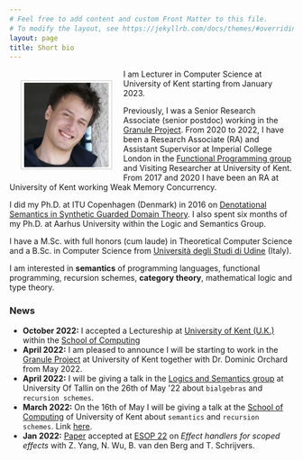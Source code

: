 ```yaml
---
# Feel free to add content and custom Front Matter to this file.
# To modify the layout, see https://jekyllrb.com/docs/themes/#overriding-theme-defaults
layout: page
title: Short bio
---
```


<img src="/assets/images/now.jpg" alt="Smiley face"
style="float:left;width:150px;height:150px;padding:3px 5px;border:1.5px solid
#ccc;margin:20px;"> I am Lecturer in Computer Science at University of Kent
starting from January 2023. 

Previously, I was a Senior Research Associate
(senior postdoc) working in the [Granule
Project](https://granule-project.github.io). From 2020 to 2022, I have been a Research Associate (RA) and Assistant Supervisor at Imperial College London in the
[Functional Programming group](https://fp.doc.ic.ac.uk) and Visiting Researcher
at University of Kent. From 2017 and 2020 I have been an RA at University of
Kent working Weak Memory Concurrency.

I did my Ph.D. at ITU Copenhagen (Denmark) in 2016 on [Denotational Semantics in Synthetic Guarded Domain Theory](/assets/papers/paviotti-phdthesis.pdf). I also spent six months of my Ph.D. at Aarhus University within the Logic and Semantics Group. 

I have a M.Sc. with full honors (cum laude) in Theoretical Computer Science and a B.Sc. in Computer Science from [Università degli Studi di Udine](https://www.uniud.it/it) (Italy).

I am interested in **semantics** of programming languages, functional programming, recursion schemes, **category theory**, mathematical logic and type theory. 

### News
- **October 2022:** I accepted a Lectureship at [University of Kent (U.K.)](https://www.kent.ac.uk) within the [School of Computing](https://www.kent.ac.uk/computing)
- **April 2022:** I am pleased to announce I will be starting to work in the [Granule Project](https://granule-project.github.io) at University of Kent together with Dr. Dominic Orchard from May 2022. 
- **April 2022:** I will be giving a talk in the [Logics and Semantics group](https://cs.ioc.ee/lsg/tsem/) at University Of Tallin on the 26th of May '22 about `bialgebras` and `recursion schemes`.
- **March 2022:** On the 16th of May I will be giving a talk at the [School of Computing](https://www.kent.ac.uk/computing) of University of Kent about `semantics` and `recursion schemes`. Link [here](https://www.kent.ac.uk/events/event/54383/fully-abstract-semantics-with-folds-and-unfolds-marco-paviotti).
- **Jan 2022:** [Paper](https://arxiv.org/abs/2201.10287) accepted at [ESOP 22](https://etaps.org/2022/esop) on *Effect handlers for scoped effects* with Z. Yang, N. Wu, B. van den Berg and T. Schrijvers. 

